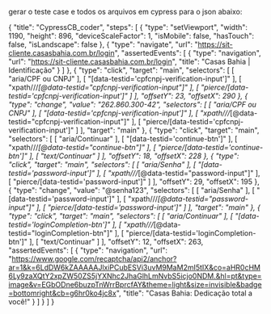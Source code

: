 gerar o teste case e todos os arquivos em cypress para o json abaixo:

{
    "title": "CypressCB_coder",
    "steps": [
        {
            "type": "setViewport",
            "width": 1190,
            "height": 896,
            "deviceScaleFactor": 1,
            "isMobile": false,
            "hasTouch": false,
            "isLandscape": false
        },
        {
            "type": "navigate",
            "url": "https://sit-cliente.casasbahia.com.br/login",
            "assertedEvents": [
                {
                    "type": "navigation",
                    "url": "https://sit-cliente.casasbahia.com.br/login",
                    "title": "Casas Bahia | Identificação"
                }
            ]
        },
        {
            "type": "click",
            "target": "main",
            "selectors": [
                [
                    "aria/CPF ou CNPJ"
                ],
                [
                    "[data-testid='cpfcnpj-verification-input']"
                ],
                [
                    "xpath///*[@data-testid=\"cpfcnpj-verification-input\"]"
                ],
                [
                    "pierce/[data-testid='cpfcnpj-verification-input']"
                ]
            ],
            "offsetY": 23,
            "offsetX": 290
        },
        {
            "type": "change",
            "value": "262.860.300-42",
            "selectors": [
                [
                    "aria/CPF ou CNPJ"
                ],
                [
                    "[data-testid='cpfcnpj-verification-input']"
                ],
                [
                    "xpath///*[@data-testid=\"cpfcnpj-verification-input\"]"
                ],
                [
                    "pierce/[data-testid='cpfcnpj-verification-input']"
                ]
            ],
            "target": "main"
        },
        {
            "type": "click",
            "target": "main",
            "selectors": [
                [
                    "aria/Continuar"
                ],
                [
                    "[data-testid='continue-btn']"
                ],
                [
                    "xpath///*[@data-testid=\"continue-btn\"]"
                ],
                [
                    "pierce/[data-testid='continue-btn']"
                ],
                [
                    "text/Continuar"
                ]
            ],
            "offsetY": 18,
            "offsetX": 228
        },
        {
            "type": "click",
            "target": "main",
            "selectors": [
                [
                    "aria/Senha"
                ],
                [
                    "[data-testid='password-input']"
                ],
                [
                    "xpath///*[@data-testid=\"password-input\"]"
                ],
                [
                    "pierce/[data-testid='password-input']"
                ]
            ],
            "offsetY": 29,
            "offsetX": 195
        },
        {
            "type": "change",
            "value": "@senha123",
            "selectors": [
                [
                    "aria/Senha"
                ],
                [
                    "[data-testid='password-input']"
                ],
                [
                    "xpath///*[@data-testid=\"password-input\"]"
                ],
                [
                    "pierce/[data-testid='password-input']"
                ]
            ],
            "target": "main"
        },
        {
            "type": "click",
            "target": "main",
            "selectors": [
                [
                    "aria/Continuar"
                ],
                [
                    "[data-testid='loginCompletion-btn']"
                ],
                [
                    "xpath///*[@data-testid=\"loginCompletion-btn\"]"
                ],
                [
                    "pierce/[data-testid='loginCompletion-btn']"
                ],
                [
                    "text/Continuar"
                ]
            ],
            "offsetY": 12,
            "offsetX": 263,
            "assertedEvents": [
                {
                    "type": "navigation",
                    "url": "https://www.google.com/recaptcha/api2/anchor?ar=1&k=6LdDW6kZAAAAAJlxiPCubESVi3uvM9MaM2mI5tIX&co=aHR0cHM6Ly9zaXQtY2xpZW50ZS5jYXNhc2JhaGlhLmNvbS5icjo0NDM.&hl=pt&type=image&v=EGbODne6buzpTnWrrBprcfAY&theme=light&size=invisible&badge=bottomright&cb=g6hr0ko4jc8x",
                    "title": "Casas Bahia: Dedicação total a você!"
                }
            ]
        }
    ]
}
